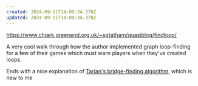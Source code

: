 ```yaml
---
created: 2024-09-11T14:00:34.378Z
updated: 2024-09-11T14:00:34.378Z
---
```

https://www.chiark.greenend.org.uk/~sgtatham/quasiblog/findloop/

A very cool walk through how the author implemented graph loop-finding for a few of their games which must warn players when they've created loops.

Ends with a nice explanation of [Tarjan's bridge-finding algorithm](https://www.chiark.greenend.org.uk/~sgtatham/quasiblog/findloop/#tarjan), which is new to me